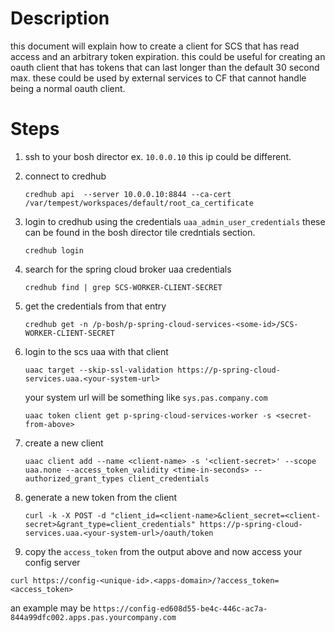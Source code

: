 # Description

this document will explain how to create a client for SCS that has read access and an arbitrary token expiration. this could be useful for creating an oauth client that has tokens that can last longer than the default 30 second max. these could be used  by external services to CF that cannot handle being a normal oauth client.

# Steps

1. ssh to your bosh director ex. `10.0.0.10` this ip could be different.


2. connect to credhub
   
    `credhub api  --server 10.0.0.10:8844 --ca-cert /var/tempest/workspaces/default/root_ca_certificate`

3. login to credhub using the credentials `uaa_admin_user_credentials` these can be found in the bosh director tile credntials section.

    `credhub login`

4. search for the spring cloud broker uaa credentials

    `credhub find | grep SCS-WORKER-CLIENT-SECRET`

5. get the credentials from that entry

    `credhub get -n /p-bosh/p-spring-cloud-services-<some-id>/SCS-WORKER-CLIENT-SECRET`

6. login to the scs uaa with that client

    `uaac target --skip-ssl-validation https://p-spring-cloud-services.uaa.<your-system-url>`

    your system url will be something like `sys.pas.company.com`

    `uaac token client get p-spring-cloud-services-worker -s <secret-from-above>`

7. create a new client 

    `uaac client add --name <client-name> -s '<client-secret>' --scope uaa.none --access_token_validity <time-in-seconds> --authorized_grant_types client_credentials`

8. generate a new token from the client 

    `curl -k -X POST -d "client_id=<client-name>&client_secret=<client-secret>&grant_type=client_credentials" https://p-spring-cloud-services.uaa.<your-system-url>/oauth/token`

9. copy the `access_token` from the output above and now access your config server

 `curl https://config-<unique-id>.<apps-domain>/?access_token=<access_token>`

 an example may be `https://config-ed608d55-be4c-446c-ac7a-844a99dfc002.apps.pas.yourcompany.com`